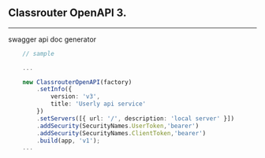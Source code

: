 ## Classrouter OpenAPI 3. 
---------------------------------------

swagger api doc generator

```typescript
    // sample

    ...

    new ClassrouterOpenAPI(factory)
        .setInfo({
            version: 'v3',
            title: 'Userly api service'
        })
        .setServers([{ url: '/', description: 'local server' }])
        .addSecurity(SecurityNames.UserToken,'bearer')
        .addSecurity(SecurityNames.ClientToken,'bearer')
        .build(app, 'v1');
    ...

```